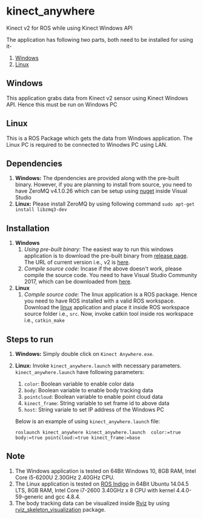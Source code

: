 # kinect_anywhere
Kinect v2 for ROS while using Kinect Windows API


The application has following two parts, both need to be installed for using it-
1. [Windows](Windows)
1. [Linux](Linux)

## Windows
This application grabs data from Kinect v2 sensor using Kinect Windows API. Hence this must be run on Windows PC

## Linux
This is a ROS Package which gets the data from Windows application. The Linux PC is required to be connected to Winodws PC using LAN.

## Dependencies
1. **Windows:** The dpendencies are provided along with the pre-built binary. However, if you are planning to install from source, you need to have ZeroMQ v4.1.0.26 which can be setup using [nuget](https://www.nuget.org/packages/ZeroMQ/) inside Visual Studio
1. **Linux:** Please install ZeroMQ by using following command `sudo apt-get install libzmq3-dev`


## Installation
1. **Windows** 
     1. *Using pre-built binary:* The easiest way to run this windows application is to download the pre-built binary from [release page](https://github.com/ravijo/kinect_anywhere/releases). The URL of current version i.e., v2 is [here](https://github.com/ravijo/kinect_anywhere/releases/download/2/Kinect.Anywhere.Windows.v2.zip).
     1. *Compile source code:* Incase if the above doesn't work, please compile the source code. You need to have Visual Studio Community 2017, which can be downloaded from [here](https://www.visualstudio.com/downloads/).
1. **Linux** 
     1. *Compile source code:* The linux application is a ROS package. Hence you need to have ROS installed with a valid ROS workspace. Download the [linux](Linux) application and place it inside ROS workspace source folder i.e., `src`. Now, invoke catkin tool inside ros workspace i.e., `catkin_make`

## Steps to run
1. **Windows:** Simply double click on `Kinect Anywhere.exe`.
1. **Linux:** Invoke `kinect_anywhere.launch` with necessary parameters. `kinect_anywhere.launch` have following parameters:
     1. `color`: Boolean variable to enable color data
     1. `body`: Boolean variable to enable body tracking data
     1. `pointcloud`: Boolean variable to enable point cloud data
     1. `kinect_frame`: String variable to set frame id to above data
     1. `host`: String variale to set IP address of the Windows PC
     
     Below is an example of using `kinect_anywhere.launch` file:
     
     `roslaunch kinect_anywhere kinect_anywhere.launch  color:=true body:=true pointcloud:=true kinect_frame:=base`


## Note
1. The Windows application is tested on 64Bit Windows 10, 8GB RAM, Intel Core i5-6200U 2.30GHz 2.40GHz CPU.
1. The Linux application is tested on [ROS Indigo](http://wiki.ros.org/indigo) in 64Bit Ubuntu 14.04.5 LTS, 8GB RAM, Intel Core i7-2600 3.40GHz x 8 CPU with kernel 4.4.0-59-generic and gcc 4.8.4.
1. The body tracking data can be visualized inside [Rviz](http://wiki.ros.org/rviz) by using [rviz_skeleton_visualization](https://github.com/ravijo/rviz_skeleton_visualization) package.
